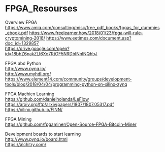 # FPGA_Resourses

Overview FPGA  
https://www.amiq.com/consulting/misc/free_pdf_books/fpgas_for_dummies_ebook.pdf
https://www.freelearner.how/2018/01/23/fpga-will-rule-cryptomining-2018/
https://www.eetimes.com/document.asp?doc_id=1329857  
https://drive.google.com/open?id=18bhZ6nakZLI6Xo7RtOF5NRDbINnlNQhbJ  

FPGA abd Python  
http://www.pynq.io/  
http://www.myhdl.org/    
https://www.element14.com/community/groups/development-tools/blog/2018/04/04/programming-python-on-xilinx-zynq

FPGA Machien Learning  
https://github.com/danielholanda/LeFlow
https://arxiv.org/ftp/arxiv/papers/1807/1807.05317.pdf
https://xilinx.github.io/FINN/

FPGA Mining  
https://github.com/fpgaminer/Open-Source-FPGA-Bitcoin-Miner

Development boards to start learning   
http://www.pynq.io/board.html  
https://alchitry.com/
